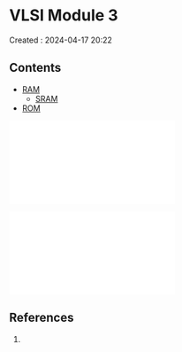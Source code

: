 # VLSI Module 3
Created : 2024-04-17 20:22


## Contents
- [RAM](Ram.md)
	- [SRAM](Ram.md#SRAM)
- [ROM](ROM.md)


![Ram](Ram.md)

![ROM](ROM.md)
## References
1. 
